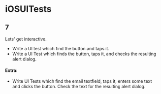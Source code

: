 # iOSUITests

## 7

Lets' get interactive. 

- Write a UI test which find the button and taps it.
- Write a UI Test which finds the button, taps it, and checks the resulting alert dialog. 

#### Extra: 
- Write UI Tests which find the email textfield, taps it, enters some text and clicks the button. Check the text for the resulting alert dialog. 